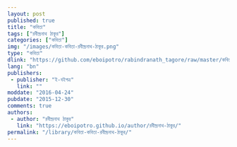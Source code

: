 ```yaml
---
layout: post
published: true
title: "কবিতা"
tags: ["রবীন্দ্রনাথ ঠাকুর"]
categories: ["কবিতা"]
img: "/images/কবিতা-কবিতা-রবীন্দ্রনাথ-ঠাকুর.png"
type: "কবিতা"
dlink: "https://github.com/eboipotro/rabindranath_tagore/raw/master/কবিতা/কবিতা.epub"
lang: "bn"
publishers: 
 - publisher: "ই-বইপত্র"
   link: ""
moddate: "2016-04-24"
pubdate: "2015-12-30"
comments: true
authors: 
 - author: "রবীন্দ্রনাথ ঠাকুর"
   link: "https://eboipotro.github.io/author/রবীন্দ্রনাথ-ঠাকুর/"
permalink: "/library/কবিতা-কবিতা-রবীন্দ্রনাথ-ঠাকুর/"
---
```


